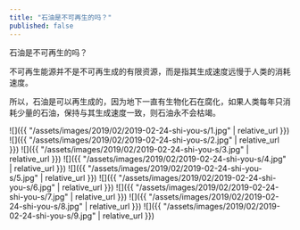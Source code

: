 ```yaml
---
title: "石油是不可再生的吗？"
published: false
---
```

石油是不可再生的吗？

不可再生能源并不是不可再生成的有限资源，而是指其生成速度远慢于人类的消耗速度。

所以，石油是可以再生成的，因为地下一直有生物化石在腐化，如果人类每年只消耗少量的石油，保持与其生成速度一致，则石油永不会枯竭。



![]({{ "/assets/images/2019/02/2019-02-24-shi-you-s/1.jpg" | relative_url }})
![]({{ "/assets/images/2019/02/2019-02-24-shi-you-s/2.jpg" | relative_url }})
![]({{ "/assets/images/2019/02/2019-02-24-shi-you-s/3.jpg" | relative_url }})
![]({{ "/assets/images/2019/02/2019-02-24-shi-you-s/4.jpg" | relative_url }})
![]({{ "/assets/images/2019/02/2019-02-24-shi-you-s/5.jpg" | relative_url }})
![]({{ "/assets/images/2019/02/2019-02-24-shi-you-s/6.jpg" | relative_url }})
![]({{ "/assets/images/2019/02/2019-02-24-shi-you-s/7.jpg" | relative_url }})
![]({{ "/assets/images/2019/02/2019-02-24-shi-you-s/8.jpg" | relative_url }})
![]({{ "/assets/images/2019/02/2019-02-24-shi-you-s/9.jpg" | relative_url }})
